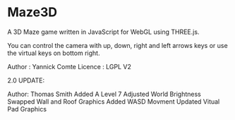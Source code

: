 Maze3D
======

A 3D Maze game written in JavaScript for WebGL using THREE.js.

You can control the camera with up, down, right and left arrows keys or use the virtual keys on bottom right.

Author : Yannick Comte
Licence : LGPL V2


2.0 UPDATE:

Author: Thomas Smith
Added A Level 7
Adjusted World Brightness
Swapped Wall and Roof Graphics
Added WASD Movment
Updated Vitual Pad Graphics
